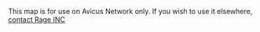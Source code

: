 This map is for use on Avicus Network only. If you wish to use it elsewhere, <a href="mailto:mail.raging.build.inc@gmail.com">contact Rage INC</a>
